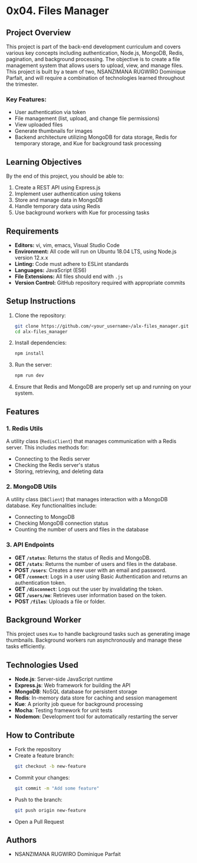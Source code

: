 # 0x04. Files Manager

## Project Overview

This project is part of the back-end development curriculum and covers various key concepts including authentication, Node.js, MongoDB, Redis, pagination, and background processing. The objective is to create a file management system that allows users to upload, view, and manage files. This project is built by a team of two, NSANZIMANA RUGWIRO Dominique Parfait, and will require a combination of technologies learned throughout the trimester.

### Key Features:
- User authentication via token
- File management (list, upload, and change file permissions)
- View uploaded files
- Generate thumbnails for images
- Backend architecture utilizing MongoDB for data storage, Redis for temporary storage, and Kue for background task processing

## Learning Objectives

By the end of this project, you should be able to:
1. Create a REST API using Express.js
2. Implement user authentication using tokens
3. Store and manage data in MongoDB
4. Handle temporary data using Redis
5. Use background workers with Kue for processing tasks

## Requirements

- **Editors:** vi, vim, emacs, Visual Studio Code
- **Environment:** All code will run on Ubuntu 18.04 LTS, using Node.js version 12.x.x
- **Linting:** Code must adhere to ESLint standards
- **Languages:** JavaScript (ES6)
- **File Extensions:** All files should end with `.js`
- **Version Control:** GitHub repository required with appropriate commits

## Setup Instructions

1. Clone the repository:
   ```bash
   git clone https://github.com/<your_username>/alx-files_manager.git
   cd alx-files_manager
   ```

2. Install dependencies:
   ```bash
   npm install
   ```

3. Run the server:
   ```bash
   npm run dev
   ```

4. Ensure that Redis and MongoDB are properly set up and running on your system.

## Features

### 1. **Redis Utils**
   A utility class (`RedisClient`) that manages communication with a Redis server. This includes methods for:
   - Connecting to the Redis server
   - Checking the Redis server's status
   - Storing, retrieving, and deleting data

### 2. **MongoDB Utils**
   A utility class (`DBClient`) that manages interaction with a MongoDB database. Key functionalities include:
   - Connecting to MongoDB
   - Checking MongoDB connection status
   - Counting the number of users and files in the database

### 3. **API Endpoints**
   - **GET `/status`**: Returns the status of Redis and MongoDB.
   - **GET `/stats`**: Returns the number of users and files in the database.
   - **POST `/users`**: Creates a new user with an email and password.
   - **GET `/connect`**: Logs in a user using Basic Authentication and returns an authentication token.
   - **GET `/disconnect`**: Logs out the user by invalidating the token.
   - **GET `/users/me`**: Retrieves user information based on the token.
   - **POST `/files`**: Uploads a file or folder.

## Background Worker

This project uses `Kue` to handle background tasks such as generating image thumbnails. Background workers run asynchronously and manage these tasks efficiently.

## Technologies Used

- **Node.js**: Server-side JavaScript runtime
- **Express.js**: Web framework for building the API
- **MongoDB**: NoSQL database for persistent storage
- **Redis**: In-memory data store for caching and session management
- **Kue**: A priority job queue for background processing
- **Mocha**: Testing framework for unit tests
- **Nodemon**: Development tool for automatically restarting the server

## How to Contribute

- Fork the repository
- Create a feature branch:
  ```bash
  git checkout -b new-feature
  ```
- Commit your changes:
  ```bash
  git commit -m "Add some feature"
  ```
- Push to the branch:
  ```bash
  git push origin new-feature
  ```
- Open a Pull Request

## Authors

- NSANZIMANA RUGWIRO Dominique Parfait
